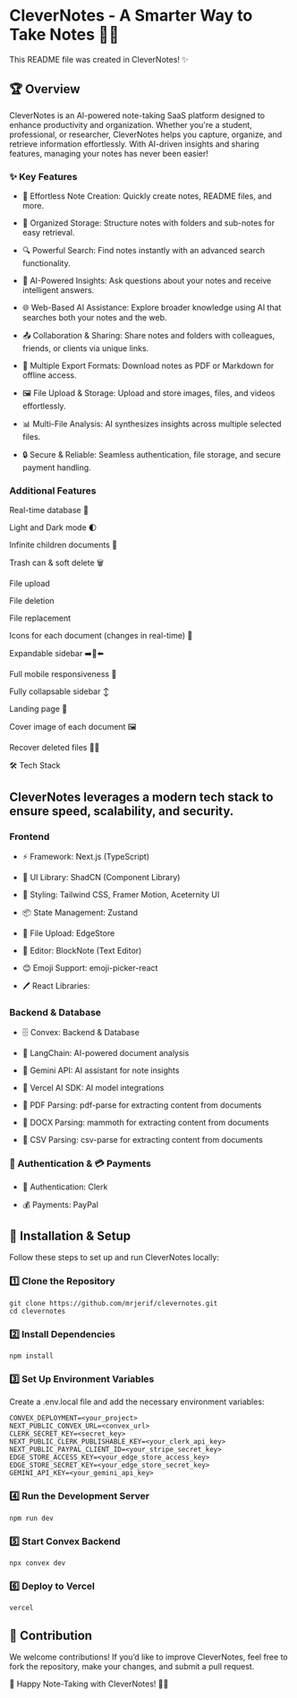 # CleverNotes - A Smarter Way to Take Notes 📝🚀

This README file was created in CleverNotes! ✨

## 🏆 Overview

CleverNotes is an AI-powered note-taking SaaS platform designed to enhance productivity and organization. Whether you're a student, professional, or researcher, CleverNotes helps you capture, organize, and retrieve information effortlessly. With AI-driven insights and sharing features, managing your notes has never been easier!

### ✨ Key Features

- 📝 Effortless Note Creation: Quickly create notes, README files, and more.

- 📂 Organized Storage: Structure notes with folders and sub-notes for easy retrieval.

- 🔍 Powerful Search: Find notes instantly with an advanced search functionality.

- 🤖 AI-Powered Insights: Ask questions about your notes and receive intelligent answers.

- 🌐 Web-Based AI Assistance: Explore broader knowledge using AI that searches both your notes and the web.

- 📤 Collaboration & Sharing: Share notes and folders with colleagues, friends, or clients via unique links.

- 📄 Multiple Export Formats: Download notes as PDF or Markdown for offline access.

- 🖼️ File Upload & Storage: Upload and store images, files, and videos effortlessly.

- 📊 Multi-File Analysis: AI synthesizes insights across multiple selected files.

- 🔒 Secure & Reliable: Seamless authentication, file storage, and secure payment handling.

### Additional Features

Real-time database 🔗

Light and Dark mode 🌓

Infinite children documents 🌲

Trash can & soft delete 🗑️

File upload

File deletion

File replacement

Icons for each document (changes in real-time) 🌠

Expandable sidebar ➡️🔀⬅️

Full mobile responsiveness 📱

Fully collapsable sidebar ↕️

Landing page 🛬

Cover image of each document 🖼️

Recover deleted files 🔄📄

🛠️ Tech Stack

## CleverNotes leverages a modern tech stack to ensure speed, scalability, and security.

### Frontend

- ⚡ Framework: Next.js (TypeScript)

- 🎨 UI Library: ShadCN (Component Library)

- 🎨 Styling: Tailwind CSS, Framer Motion, Aceternity UI

- 📦 State Management: Zustand

- 📂 File Upload: EdgeStore

- 📝 Editor: BlockNote (Text Editor)

- 😊 Emoji Support: emoji-picker-react

- 🖊️ React Libraries:

### Backend & Database

- 🗄️ Convex: Backend & Database

- 🧠 LangChain: AI-powered document analysis

- 🤖 Gemini API: AI assistant for note insights

- 🚀 Vercel AI SDK: AI model integrations

- 📑 PDF Parsing: pdf-parse for extracting content from documents

- 📑 DOCX Parsing: mammoth for extracting content from documents

- 📑 CSV Parsing: csv-parse for extracting content from documents

### 🔑 Authentication & 💳 Payments

- 🔐 Authentication: Clerk

- 💰 Payments: PayPal

## 🚀 Installation & Setup

Follow these steps to set up and run CleverNotes locally:

### 1️⃣ Clone the Repository

```
git clone https://github.com/mrjerif/clevernotes.git
cd clevernotes

```

### 2️⃣ Install Dependencies

```
npm install

```

### 3️⃣ Set Up Environment Variables

Create a .env.local file and add the necessary environment variables:

```
CONVEX_DEPLOYMENT=<your_project>
NEXT_PUBLIC_CONVEX_URL=<convex_url>
CLERK_SECRET_KEY=<secret_key>
NEXT_PUBLIC_CLERK_PUBLISHABLE_KEY=<your_clerk_api_key>
NEXT_PUBLIC_PAYPAL_CLIENT_ID=<your_stripe_secret_key>
EDGE_STORE_ACCESS_KEY=<your_edge_store_access_key>
EDGE_STORE_SECRET_KEY=<your_edge_store_secret_key>
GEMINI_API_KEY=<your_gemini_api_key>

```

### 4️⃣ Run the Development Server

```
npm run dev

```

### 5️⃣ Start Convex Backend

```
npx convex dev

```

### 6️⃣ Deploy to Vercel

```
vercel

```

## 🤝 Contribution

We welcome contributions! If you’d like to improve CleverNotes, feel free to fork the repository, make your changes, and submit a pull request.

🚀 Happy Note-Taking with CleverNotes! 📝✨

